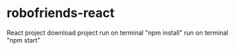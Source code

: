 # robofriends-react
React project 
download project
run on terminal "npm install"
run on terminal "npm start"
